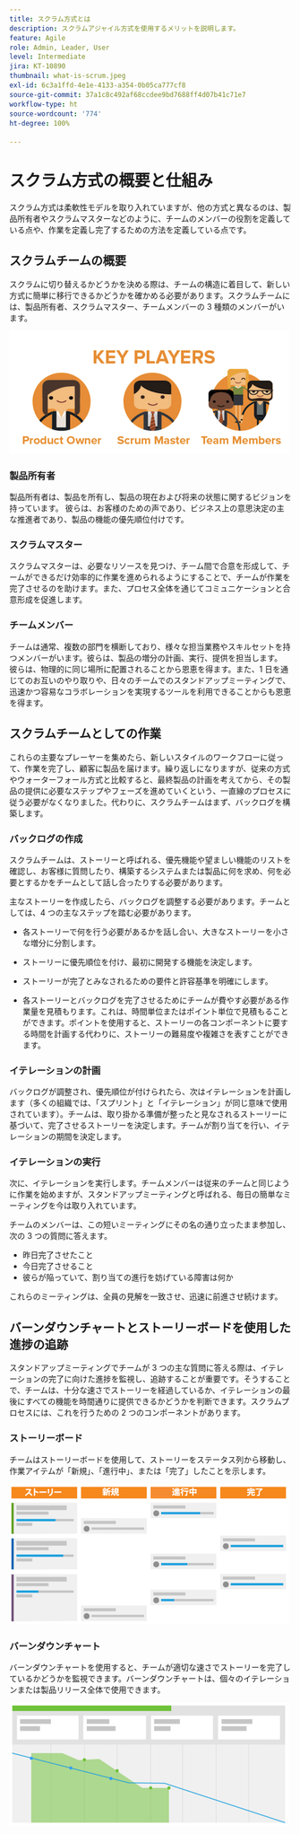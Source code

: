 ```yaml
---
title: スクラム方式とは
description: スクラムアジャイル方式を使用するメリットを説明します。
feature: Agile
role: Admin, Leader, User
level: Intermediate
jira: KT-10890
thumbnail: what-is-scrum.jpeg
exl-id: 6c3a1ffd-4e1e-4133-a354-0b05ca777cf8
source-git-commit: 37a1c8c492af68ccdee9bd7688ff4d07b41c71e7
workflow-type: ht
source-wordcount: '774'
ht-degree: 100%

---
```


# スクラム方式の概要と仕組み

スクラム方式は柔軟性モデルを取り入れていますが、他の方式と異なるのは、製品所有者やスクラムマスターなどのように、チームのメンバーの役割を定義している点や、作業を定義し完了するための方法を定義している点です。

## スクラムチームの概要

スクラムに切り替えるかどうかを決める際は、チームの構造に着目して、新しい方式に簡単に移行できるかどうかを確かめる必要があります。スクラムチームには、製品所有者、スクラムマスター、チームメンバーの 3 種類のメンバーがいます。

![スクラムチームのメンバー](assets/scrumteammembers-01.png)

### 製品所有者

製品所有者は、製品を所有し、製品の現在および将来の状態に関するビジョンを持っています。 彼らは、お客様のための声であり、ビジネス上の意思決定の主な推進者であり、製品の機能の優先順位付けです。


### スクラムマスター

スクラムマスターは、必要なリソースを見つけ、チーム間で合意を形成して、チームができるだけ効率的に作業を進められるようにすることで、チームが作業を完了させるのを助けます。また、プロセス全体を通じてコミュニケーションと合意形成を促進します。


### チームメンバー

チームは通常、複数の部門を横断しており、様々な担当業務やスキルセットを持つメンバーがいます。彼らは、製品の増分の計画、実行、提供を担当します。 彼らは、物理的に同じ場所に配置されることから恩恵を得ます。また、1 日を通じてのお互いのやり取りや、日々のチームでのスタンドアップミーティングで、迅速かつ容易なコラボレーションを実現するツールを利用できることからも恩恵を得ます。


## スクラムチームとしての作業

これらの主要なプレーヤーを集めたら、新しいスタイルのワークフローに従って、作業を完了し、顧客に製品を届けます。繰り返しになりますが、従来の方式やウォーターフォール方式と比較すると、最終製品の計画を考えてから、その製品の提供に必要なステップやフェーズを進めていくという、一直線のプロセスに従う必要がなくなりました。代わりに、スクラムチームはまず、バックログを構築します。



### バックログの作成

スクラムチームは、ストーリーと呼ばれる、優先機能や望ましい機能のリストを確認し、お客様に質問したり、構築するシステムまたは製品に何を求め、何を必要とするかをチームとして話し合ったりする必要があります。


主なストーリーを作成したら、バックログを調整する必要があります。チームとしては、4 つの主なステップを踏む必要があります。


* 各ストーリーで何を行う必要があるかを話し合い、大きなストーリーを小さな増分に分割します。

* ストーリーに優先順位を付け、最初に開発する機能を決定します。

* ストーリーが完了とみなされるための要件と許容基準を明確にします。

* 各ストーリーとバックログを完了させるためにチームが費やす必要がある作業量を見積もります。これは、時間単位またはポイント単位で見積もることができます。ポイントを使用すると、ストーリーの各コンポーネントに要する時間を計画する代わりに、ストーリーの難易度や複雑さを表すことができます。


### イテレーションの計画

バックログが調整され、優先順位が付けられたら、次はイテレーションを計画します（多くの組織では、「スプリント」と「イテレーション」が同じ意味で使用されています）。チームは、取り掛かる準備が整ったと見なされるストーリーに基づいて、完了させるストーリーを決定します。チームが割り当てを行い、イテレーションの期間を決定します。



### イテレーションの実行

次に、イテレーションを実行します。チームメンバーは従来のチームと同じように作業を始めますが、スタンドアップミーティングと呼ばれる、毎日の簡単なミーティングを今は取り入れています。

チームのメンバーは、この短いミーティングにその名の通り立ったまま参加し、次の 3 つの質問に答えます。

* 昨日完了させたこと
* 今日完了させること
* 彼らが陥っていて、割り当ての進行を妨げている障害は何か


これらのミーティングは、全員の見解を一致させ、迅速に前進させ続けます。



## バーンダウンチャートとストーリーボードを使用した進捗の追跡

スタンドアップミーティングでチームが 3 つの主な質問に答える際は、イテレーションの完了に向けた進捗を監視し、追跡することが重要です。そうすることで、チームは、十分な速さでストーリーを経過しているか、イテレーションの最後にすべての機能を時間通りに提供できるかどうかを判断できます。スクラムプロセスには、これを行うための 2 つのコンポーネントがあります。


### ストーリーボード

チームはストーリーボードを使用して、ストーリーをステータス列から移動し、作業アイテムが「新規」、「進行中」、または「完了」したことを示します。

![ストーリーボード](assets/storyboard-01.png)


### バーンダウンチャート

バーンダウンチャートを使用すると、チームが適切な速さでストーリーを完了しているかどうかを監視できます。バーンダウンチャートは、個々のイテレーションまたは製品リリース全体で使用できます。

![バーンダウンチャート](assets/burndown-01.png)
